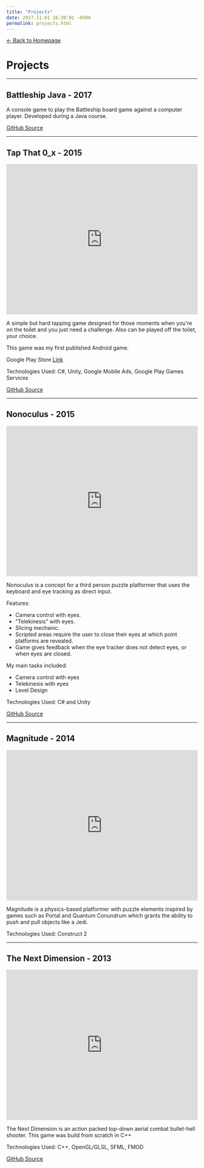 ```yaml
---
title: "Projects"
date: 2017-11-01 16:30:01 -0500
permalink: projects.html
---
```

[<- Back to Homepage]({{site.url}})

# Projects

---
## Battleship Java - 2017
A console game to play the Battleship board game against a computer player. Developed during a Java course.

<a href="https://github.com/ahmedalhulaibi/IntroToJava/tree/master/FinalProject/src/battleship" target="_blank">GitHub Source</a>

---
## Tap That 0_x - 2015

<iframe width="100%" height="396px" src="https://www.youtube.com/embed/0xwBdHdChu0" frameborder="0" gesture="media" allowfullscreen></iframe>

A simple but hard tapping game designed for those moments when you're on the toilet and you just need a challenge. Also can be played off the toilet, your choice. 
 
This game was my first published Android game.

Google Play Store [Link](https://play.google.com/store/apps/details?id=com.BlueFrostProductions.O_x&hl=en)

Technologies Used: C#, Unity, Google Mobile Ads, Google Play Games Services

<a href="https://github.com/ahmedalhulaibi/TapThatO_x" target="_blank">GitHub Source</a>

---
## Nonoculus - 2015

<iframe width="100%" height="396px"  src="https://www.youtube.com/embed/bOBltKbz5z4" frameborder="0" gesture="media" allowfullscreen></iframe>


Nonoculus is a concept for a third person puzzle platformer that uses the keyboard and eye tracking as direct input.

Features:
- Camera control with eyes.
- "Telekinesis" with eyes.
- Slicing mechanic.
- Scripted areas require the user to close their eyes at which point platforms are revealed. 
- Game gives feedback when the eye tracker does not detect eyes, or when eyes are closed.

My main tasks included:
- Camera control with eyes
- Telekinesis with eyes
- Level Design


Technologies Used: C# and Unity

<a href="https://github.com/ahmedalhulaibi/Nonoculus" target="_blank">GitHub Source</a>

---
## Magnitude - 2014
<iframe width="100%" height="396px" src="https://www.youtube.com/embed/ScQJlnkVcJU" frameborder="0" gesture="media" allowfullscreen></iframe>


Magnitude is a physics-based platformer with puzzle elements inspired by games such as Portal and Quantum Conundrum which grants the ability to push and pull objects like a Jedi.

Technologies Used: Construct 2

---
## The Next Dimension - 2013

<iframe width="100%" height="396px" src="https://www.youtube.com/embed/rqS4yU00zxQ" frameborder="0" gesture="media" allowfullscreen></iframe>


​The Next Dimension is an action packed top-down aerial combat bullet-hell shooter. This game was build from scratch in C++

Technologies Used: C++, OpenGL/GLSL, SFML, FMOD

<a href="https://github.com/ahmedalhulaibi/thenextdimension3D" target="_blank">GitHub Source</a>
